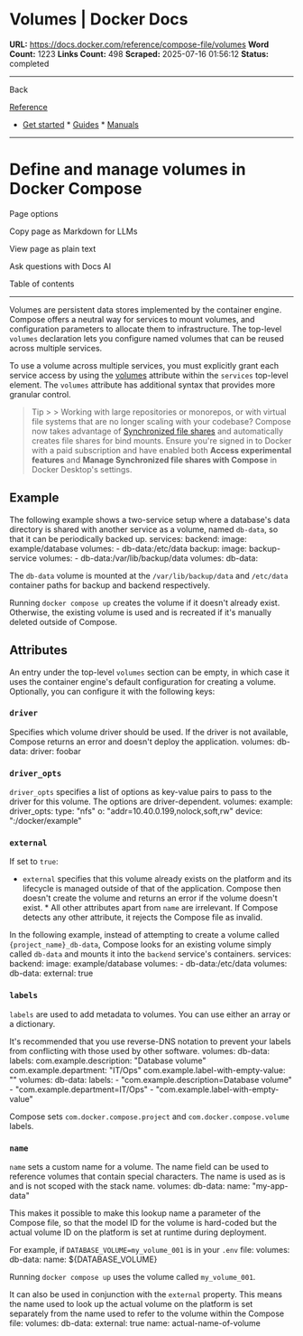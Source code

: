 # Volumes | Docker Docs

**URL:** https://docs.docker.com/reference/compose-file/volumes
**Word Count:** 1223
**Links Count:** 498
**Scraped:** 2025-07-16 01:56:12
**Status:** completed

---

Back

[Reference](https://docs.docker.com/reference/)

  * [Get started](https://docs.docker.com/get-started/)   * [Guides](https://docs.docker.com/guides/)   * [Manuals](https://docs.docker.com/manuals/)

* * *

# Define and manage volumes in Docker Compose

Page options

Copy page as Markdown for LLMs

View page as plain text

Ask questions with Docs AI

Table of contents

* * *

Volumes are persistent data stores implemented by the container engine. Compose offers a neutral way for services to mount volumes, and configuration parameters to allocate them to infrastructure. The top-level `volumes` declaration lets you configure named volumes that can be reused across multiple services.

To use a volume across multiple services, you must explicitly grant each service access by using the [volumes](https://docs.docker.com/reference/compose-file/services/#volumes) attribute within the `services` top-level element. The `volumes` attribute has additional syntax that provides more granular control.

> Tip >  > Working with large repositories or monorepos, or with virtual file systems that are no longer scaling with your codebase? Compose now takes advantage of [Synchronized file shares](https://docs.docker.com/desktop/features/synchronized-file-sharing/) and automatically creates file shares for bind mounts. Ensure you're signed in to Docker with a paid subscription and have enabled both **Access experimental features** and **Manage Synchronized file shares with Compose** in Docker Desktop's settings.

## Example

The following example shows a two-service setup where a database's data directory is shared with another service as a volume, named `db-data`, so that it can be periodically backed up.               services:       backend:         image: example/database         volumes:           - db-data:/etc/data            backup:         image: backup-service         volumes:           - db-data:/var/lib/backup/data          volumes:       db-data:

The `db-data` volume is mounted at the `/var/lib/backup/data` and `/etc/data` container paths for backup and backend respectively.

Running `docker compose up` creates the volume if it doesn't already exist. Otherwise, the existing volume is used and is recreated if it's manually deleted outside of Compose.

## Attributes

An entry under the top-level `volumes` section can be empty, in which case it uses the container engine's default configuration for creating a volume. Optionally, you can configure it with the following keys:

### `driver`

Specifies which volume driver should be used. If the driver is not available, Compose returns an error and doesn't deploy the application.               volumes:       db-data:         driver: foobar

### `driver_opts`

`driver_opts` specifies a list of options as key-value pairs to pass to the driver for this volume. The options are driver-dependent.               volumes:       example:         driver_opts:           type: "nfs"           o: "addr=10.40.0.199,nolock,soft,rw"           device: ":/docker/example"

### `external`

If set to `true`:

  * `external` specifies that this volume already exists on the platform and its lifecycle is managed outside of that of the application. Compose then doesn't create the volume and returns an error if the volume doesn't exist.   * All other attributes apart from `name` are irrelevant. If Compose detects any other attribute, it rejects the Compose file as invalid.

In the following example, instead of attempting to create a volume called `{project_name}_db-data`, Compose looks for an existing volume simply called `db-data` and mounts it into the `backend` service's containers.               services:       backend:         image: example/database         volumes:           - db-data:/etc/data          volumes:       db-data:         external: true

### `labels`

`labels` are used to add metadata to volumes. You can use either an array or a dictionary.

It's recommended that you use reverse-DNS notation to prevent your labels from conflicting with those used by other software.               volumes:       db-data:         labels:           com.example.description: "Database volume"           com.example.department: "IT/Ops"           com.example.label-with-empty-value: ""               volumes:       db-data:         labels:           - "com.example.description=Database volume"           - "com.example.department=IT/Ops"           - "com.example.label-with-empty-value"

Compose sets `com.docker.compose.project` and `com.docker.compose.volume` labels.

### `name`

`name` sets a custom name for a volume. The name field can be used to reference volumes that contain special characters. The name is used as is and is not scoped with the stack name.               volumes:       db-data:         name: "my-app-data"

This makes it possible to make this lookup name a parameter of the Compose file, so that the model ID for the volume is hard-coded but the actual volume ID on the platform is set at runtime during deployment.

For example, if `DATABASE_VOLUME=my_volume_001` is in your `.env` file:               volumes:       db-data:         name: ${DATABASE_VOLUME}

Running `docker compose up` uses the volume called `my_volume_001`.

It can also be used in conjunction with the `external` property. This means the name used to look up the actual volume on the platform is set separately from the name used to refer to the volume within the Compose file:               volumes:       db-data:         external: true         name: actual-name-of-volume
